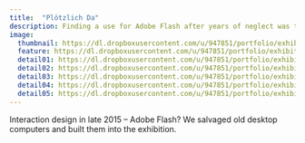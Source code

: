```yaml
---
title:  "Plötzlich Da"
description: Finding a use for Adobe Flash after years of neglect was the icing on the cake.
image:
  thumbnail: https://dl.dropboxusercontent.com/u/947851/portfolio/exhibition/Ploetzlich-da_LoRes-23.jpg
  feature: https://dl.dropboxusercontent.com/u/947851/portfolio/exhibition/Ploetzlich-da_LoRes-23.jpg
  detail01: https://dl.dropboxusercontent.com/u/947851/portfolio/exhibition/pda/pda-01.jpg
  detail02: https://dl.dropboxusercontent.com/u/947851/portfolio/exhibition/pda/pda-02.jpg
  detail03: https://dl.dropboxusercontent.com/u/947851/portfolio/exhibition/pda/pda-03.jpg
  detail04: https://dl.dropboxusercontent.com/u/947851/portfolio/exhibition/pda/pda-04.jpg
  detail05: https://dl.dropboxusercontent.com/u/947851/portfolio/exhibition/pda/pda-05.jpg
---
```

Interaction design in late 2015 – Adobe Flash? We salvaged old desktop computers and built them into the exhibition. 

